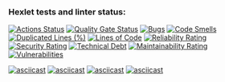 ### Hexlet tests and linter status:
[![Actions Status](https://github.com/CharNatalia/java-project-61/actions/workflows/hexlet-check.yml/badge.svg)](https://github.com/CharNatalia/java-project-61/actions)
[![Quality Gate Status](https://sonarcloud.io/api/project_badges/measure?project=CharNatalia_java-project-61&metric=alert_status)](https://sonarcloud.io/summary/new_code?id=CharNatalia_java-project-61)
[![Bugs](https://sonarcloud.io/api/project_badges/measure?project=CharNatalia_java-project-61&metric=bugs)](https://sonarcloud.io/summary/new_code?id=CharNatalia_java-project-61)
[![Code Smells](https://sonarcloud.io/api/project_badges/measure?project=CharNatalia_java-project-61&metric=code_smells)](https://sonarcloud.io/summary/new_code?id=CharNatalia_java-project-61)
[![Duplicated Lines (%)](https://sonarcloud.io/api/project_badges/measure?project=CharNatalia_java-project-61&metric=duplicated_lines_density)](https://sonarcloud.io/summary/new_code?id=CharNatalia_java-project-61)
[![Lines of Code](https://sonarcloud.io/api/project_badges/measure?project=CharNatalia_java-project-61&metric=ncloc)](https://sonarcloud.io/summary/new_code?id=CharNatalia_java-project-61)
[![Reliability Rating](https://sonarcloud.io/api/project_badges/measure?project=CharNatalia_java-project-61&metric=reliability_rating)](https://sonarcloud.io/summary/new_code?id=CharNatalia_java-project-61)
[![Security Rating](https://sonarcloud.io/api/project_badges/measure?project=CharNatalia_java-project-61&metric=security_rating)](https://sonarcloud.io/summary/new_code?id=CharNatalia_java-project-61)
[![Technical Debt](https://sonarcloud.io/api/project_badges/measure?project=CharNatalia_java-project-61&metric=sqale_index)](https://sonarcloud.io/summary/new_code?id=CharNatalia_java-project-61)
[![Maintainability Rating](https://sonarcloud.io/api/project_badges/measure?project=CharNatalia_java-project-61&metric=sqale_rating)](https://sonarcloud.io/summary/new_code?id=CharNatalia_java-project-61)
[![Vulnerabilities](https://sonarcloud.io/api/project_badges/measure?project=CharNatalia_java-project-61&metric=vulnerabilities)](https://sonarcloud.io/summary/new_code?id=CharNatalia_java-project-61)

[![asciicast](https://asciinema.org/a/LJTPcQBAfxAeuZLND5250G9q5.svg)](https://asciinema.org/a/LJTPcQBAfxAeuZLND5250G9q5)
[![asciicast](https://asciinema.org/a/NAy1W3RKl0MF9SDRackTM3Wul.svg)](https://asciinema.org/a/NAy1W3RKl0MF9SDRackTM3Wul)
[![asciicast](https://asciinema.org/a/P1klLIhqWwKUmizZF5Y9KiHoU.svg)](https://asciinema.org/a/P1klLIhqWwKUmizZF5Y9KiHoU)
[![asciicast](https://asciinema.org/a/17uSTQUm9eXBOUEP0DEMDw0zd.svg)](https://asciinema.org/a/17uSTQUm9eXBOUEP0DEMDw0zd)